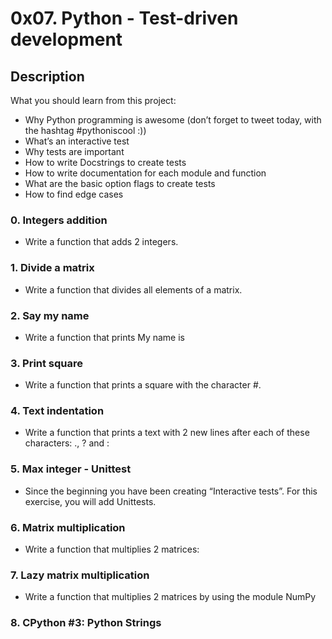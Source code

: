 # 0x07. Python - Test-driven development
## Description
What you should learn from this project:

- Why Python programming is awesome (don’t forget to tweet today, with the hashtag #pythoniscool :))
- What’s an interactive test
- Why tests are important
- How to write Docstrings to create tests
- How to write documentation for each module and function
- What are the basic option flags to create tests
- How to find edge cases

### 0. Integers addition
- Write a function that adds 2 integers.
### 1. Divide a matrix
- Write a function that divides all elements of a matrix.
### 2. Say my name
- Write a function that prints My name is
### 3. Print square
- Write a function that prints a square with the character #.
### 4. Text indentation
- Write a function that prints a text with 2 new lines after each of these characters: ., ? and :
### 5. Max integer - Unittest
- Since the beginning you have been creating “Interactive tests”. For this exercise, you will add Unittests.
### 6. Matrix multiplication
- Write a function that multiplies 2 matrices:
### 7. Lazy matrix multiplication
- Write a function that multiplies 2 matrices by using the module NumPy
### 8. CPython #3: Python Strings
